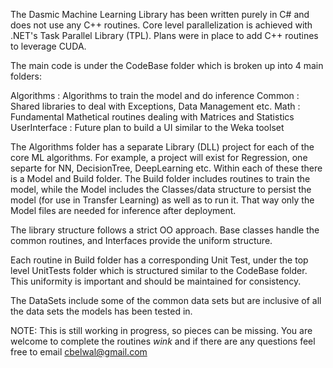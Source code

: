 The Dasmic Machine Learning Library has been written purely in C# and does not use any C++ routines. Core level parallelization is achieved with .NET's Task Parallel Library (TPL). Plans were in place to add C++ routines to leverage CUDA. 

The main code is under the CodeBase folder which is broken up into 4 main folders:

Algorithms    : Algorithms to train the model and do inference
Common        : Shared libraries to deal with Exceptions, Data Management etc.
Math          : Fundamental Mathetical routines dealing with Matrices and Statistics
UserInterface : Future plan to build a UI similar to the Weka toolset

The Algorithms folder has a separate Library (DLL) project for each of the core ML algorithms. For example, a project will exist for Regression, one separte for NN, DecisionTree, DeepLearning etc. Within each of these there is a Model and Build folder. The Build folder includes routines to train the model, while the Model includes the Classes/data structure to persist the model (for use in Transfer Learning) as well as to run it. That way only the Model files are needed for  inference after deployment.

The library structure follows a strict OO approach. Base classes handle the common routines, and Interfaces provide the uniform structure.

Each routine in Build folder has a corresponding Unit Test, under the top level UnitTests folder which is structured similar to the CodeBase folder. This uniformity is important and should be maintained for consistency.

The DataSets include some of the common data sets but are inclusive of all the data sets the models has been tested in.

NOTE: This is still working in progress, so pieces can be missing. You are welcome to complete the routines *wink* and if there are any questions feel free to email cbelwal@gmail.com

